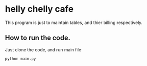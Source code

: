 # helly chelly cafe

This program is just to maintain tables, and thier billing respectively.

## How to run the code.

Just clone the code, and run main file

`python main.py`
